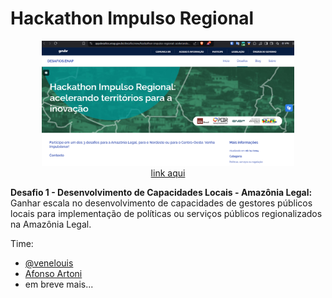 # Hackathon Impulso Regional

<p align="center">
<img src="hackathon.png" alt="imagem do site" width="80%"></br>
  <a href="https://appdesafios.enap.gov.br/desafio/view/hackathon-impulso-regional:-acelerando-territorios-para-a-inovacao">link aqui</a>
</p>
<p>
<b>Desafio 1 - Desenvolvimento de Capacidades Locais - Amazônia Legal:</b> Ganhar escala no desenvolvimento de capacidades de gestores públicos locais para implementação de políticas ou serviços públicos regionalizados na Amazônia Legal. </p>
Time: 
<ul>
  <li><a href="https://github.com/venelouis">@venelouis<a/></li>
  <li><a href="https://github.com/afonsoartoni">Afonso Artoni</li>
  <li><a>em breve mais...</a></li>
</ul>
